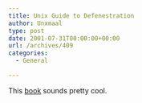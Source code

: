 ```yaml
---
title: Unix Guide to Defenestration
author: Unxmaal
type: post
date: 2001-07-31T00:00:00+00:00
url: /archives/409
categories:
  - General

---
```

This [book][1] sounds pretty cool.

 [1]: http://linuxpr.com/releases/3999.html
